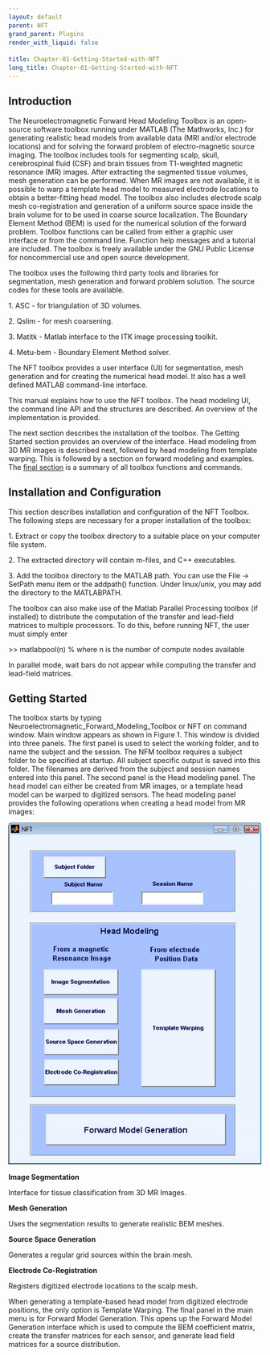 ```yaml
---
layout: default
parent: NFT
grand_parent: Plugins
render_with_liquid: false

title: Chapter-01-Getting-Started-with-NFT
long_title: Chapter-01-Getting-Started-with-NFT
---
```

Introduction
------------

The Neuroelectromagnetic Forward Head Modeling Toolbox is an open-source
software toolbox running under MATLAB (The Mathworks, Inc.) for
generating realistic head models from available data (MRI and/or
electrode locations) and for solving the forward problem of
electro-magnetic source imaging. The toolbox includes tools for
segmenting scalp, skull, cerebrospinal fluid (CSF) and brain tissues
from T1-weighted magnetic resonance (MR) images. After extracting the
segmented tissue volumes, mesh generation can be performed. When MR
images are not available, it is possible to warp a template head model
to measured electrode locations to obtain a better-fitting head model.
The toolbox also includes electrode scalp mesh co-registration and
generation of a uniform source space inside the brain volume for to be
used in coarse source localization. The Boundary Element Method (BEM) is
used for the numerical solution of the forward problem. Toolbox
functions can be called from either a graphic user interface or from the
command line. Function help messages and a tutorial are included. The
toolbox is freely available under the GNU Public License for
noncommercial use and open source development.

The toolbox uses the following third party tools and libraries for
segmentation, mesh generation and forward problem solution. The source
codes for these tools are available.

1\. ASC - for triangulation of 3D volumes.

2\. Qslim - for mesh coarsening.

3\. Matitk - Matlab interface to the ITK image processing toolkit.

4\. Metu-bem - Boundary Element Method solver.

The NFT toolbox provides a user interface (UI) for segmentation, mesh
generation and for creating the numerical head model. It also has a well
defined MATLAB command-line interface.

This manual explains how to use the NFT toolbox. The head modeling UI,
the command line API and the structures are described. An overview of
the implementation is provided.

The next section describes the installation of the toolbox. The Getting
Started section provides an overview of the interface. Head modeling
from 3D MR images is described next, followed by head modeling from
template warping. This is followed by a section on forward modeling and
examples. The [final
section](Chapter_05_NFT_Commands_and_Functions "wikilink") is a
summary of all toolbox functions and commands.

Installation and Configuration
------------------------------

This section describes installation and configuration of the NFT
Toolbox. The following steps are necessary for a proper installation of
the toolbox:

1\. Extract or copy the toolbox directory to a suitable place on your
computer file system.

2\. The extracted directory will contain m-files, and C++ executables.

3\. Add the toolbox directory to the MATLAB path. You can use the File →
SetPath menu item or the addpath() function. Under linux/unix, you may
add the directory to the MATLABPATH.

The toolbox can also make use of the Matlab Parallel Processing toolbox
(if installed) to distribute the computation of the transfer and
lead-field matrices to multiple processors. To do this, before running
NFT, the user must simply enter

\>\> matlabpool(n) % where n is the number of compute nodes available

In parallel mode, wait bars do not appear while computing the transfer
and lead-field matrices.

Getting Started
---------------

The toolbox starts by typing
Neuroelectromagnetic_Forward_Modeling_Toolbox or NFT on command window.
Main window appears as shown in Figure 1. This window is divided into
three panels. The first panel is used to select the working folder, and
to name the subject and the session. The NFM toolbox requires a subject
folder to be specified at startup. All subject specific output is saved
into this folder. The filenames are derived from the subject and session
names entered into this panel. The second panel is the Head modeling
panel. The head model can either be created from MR images, or a
template head model can be warped to digitized sensors. The head
modeling panel provides the following operations when creating a head
model from MR images:

![NFT_ui](NFT_ui.png)

**Image Segmentation**



Interface for tissue classification from 3D MR Images.

**Mesh Generation**



Uses the segmentation results to generate realistic BEM meshes.

**Source Space Generation**



Generates a regular grid sources within the brain mesh.

**Electrode Co-Registration**



Registers digitized electrode locations to the scalp mesh.

When generating a template-based head model from digitized electrode
positions, the only option is Template Warping. The final panel in the
main menu is for Forward Model Generation. This opens up the Forward
Model Generation interface which is used to compute the BEM coefficient
matrix, create the transfer matrices for each sensor, and generate lead
field matrices for a source distribution.
